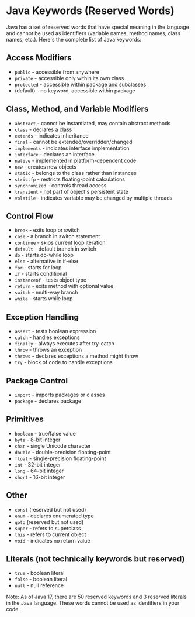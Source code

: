 # Java Keywords (Reserved Words)

Java has a set of reserved words that have special meaning in the language and cannot be used as identifiers (variable names, method names, class names, etc.). Here's the complete list of Java keywords:

## Access Modifiers
- `public` - accessible from anywhere
- `private` - accessible only within its own class
- `protected` - accessible within package and subclasses
- (default) - no keyword, accessible within package

## Class, Method, and Variable Modifiers
- `abstract` - cannot be instantiated, may contain abstract methods
- `class` - declares a class
- `extends` - indicates inheritance
- `final` - cannot be extended/overridden/changed
- `implements` - indicates interface implementation
- `interface` - declares an interface
- `native` - implemented in platform-dependent code
- `new` - creates new objects
- `static` - belongs to the class rather than instances
- `strictfp` - restricts floating-point calculations
- `synchronized` - controls thread access
- `transient` - not part of object's persistent state
- `volatile` - indicates variable may be changed by multiple threads

## Control Flow
- `break` - exits loop or switch
- `case` - a branch in switch statement
- `continue` - skips current loop iteration
- `default` - default branch in switch
- `do` - starts do-while loop
- `else` - alternative in if-else
- `for` - starts for loop
- `if` - starts conditional
- `instanceof` - tests object type
- `return` - exits method with optional value
- `switch` - multi-way branch
- `while` - starts while loop

## Exception Handling
- `assert` - tests boolean expression
- `catch` - handles exceptions
- `finally` - always executes after try-catch
- `throw` - throws an exception
- `throws` - declares exceptions a method might throw
- `try` - block of code to handle exceptions

## Package Control
- `import` - imports packages or classes
- `package` - declares package

## Primitives
- `boolean` - true/false value
- `byte` - 8-bit integer
- `char` - single Unicode character
- `double` - double-precision floating-point
- `float` - single-precision floating-point
- `int` - 32-bit integer
- `long` - 64-bit integer
- `short` - 16-bit integer

## Other
- `const` (reserved but not used)
- `enum` - declares enumerated type
- `goto` (reserved but not used)
- `super` - refers to superclass
- `this` - refers to current object
- `void` - indicates no return value

## Literals (not technically keywords but reserved)
- `true` - boolean literal
- `false` - boolean literal
- `null` - null reference

Note: As of Java 17, there are 50 reserved keywords and 3 reserved literals in the Java language. These words cannot be used as identifiers in your code.
